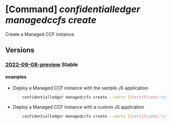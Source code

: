 # [Command] _confidentialledger managedccfs create_

Create a Managed CCF instance.

## Versions

### [2022-09-08-preview](/Resources/mgmt-plane/L3N1YnNjcmlwdGlvbnMve30vcmVzb3VyY2Vncm91cHMve30vcHJvdmlkZXJzL21pY3Jvc29mdC5jb25maWRlbnRpYWxsZWRnZXIvbWFuYWdlZGNjZnMve30=/2022-09-08-preview.xml) **Stable**

<!-- mgmt-plane /subscriptions/{}/resourcegroups/{}/providers/microsoft.confidentialledger/managedccfs/{} 2022-09-08-preview -->

#### examples

- Deploy a Managed CCF instance with the sample JS application
    ```bash
        confidentialledger managedccfs create --certs [{certificate:'c:\certs\member0_cert.pem',tag:"member0"},{certificate:'c:\certs\member1_cert.pem',tag:"member1"}] -n mymccfinstance -g mccfRG -l southcentralus --deployment-type {language-runtime:'JS',app-source-uri:'sample'}
    ```

- Deploy a Managed CCF instance with a custom JS application
    ```bash
        confidentialledger managedccfs create --certs [{certificate:'c:\certs\member0_cert.pem',tag:"member0"},{certificate:'c:\certs\member1_cert.pem',tag:"member1"}] -n mymccfinstance -g mccfRG -l southcentralus --deployment-type {language-runtime:'JS',app-source-uri:'customImage'}
    ```
